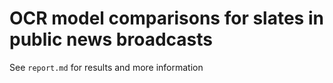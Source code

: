 # OCR model comparisons for slates in public news broadcasts

See `report.md` for results and more information
